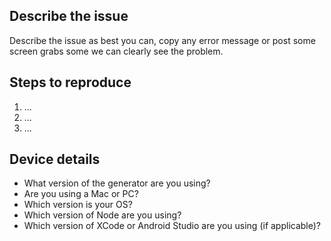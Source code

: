 ## Describe the issue

Describe the issue as best you can, copy any error message or post some screen
grabs some we can clearly see the problem.

## Steps to reproduce

1. ...
2. ...
3. ...

## Device details

- What version of the generator are you using?
- Are you using a Mac or PC?
- Which version is your OS?
- Which version of Node are you using?
- Which version of XCode or Android Studio are you using (if applicable)?
